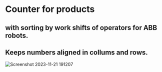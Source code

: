 # Counter for products 
## with sorting by work shifts of operators for ABB robots.
## Keeps numbers aligned in collums and rows.
![Screenshot 2023-11-21 191207](https://github.com/Zollman94/ABB_RAPID_Counter/assets/140598268/d8c07fb3-c403-4908-b8d9-1492be730927)
